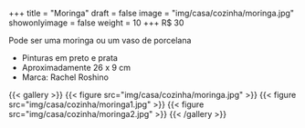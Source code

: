 +++
title = "Moringa"
draft = false
image = "img/casa/cozinha/moringa.jpg"
showonlyimage = false
weight = 10
+++
<span class="price">R$ 30</span>

<!--more-->

Pode ser uma moringa ou um vaso de porcelana

- Pinturas em preto e prata
- Aproximadamente 26 x 9 cm	
- Marca: Rachel Roshino


{{< gallery >}}
{{< figure src="img/casa/cozinha/moringa.jpg" >}}
{{< figure src="img/casa/cozinha/moringa1.jpg" >}}
{{< figure src="img/casa/cozinha/moringa2.jpg" >}}
{{< /gallery >}}
